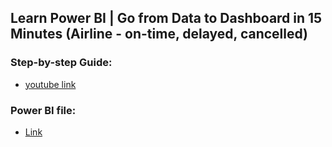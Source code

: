 ## Learn Power BI | Go from Data to Dashboard in 15 Minutes (Airline - on-time, delayed, cancelled)

### Step-by-step Guide:

- [youtube link](youtube.com/watch?v=aLV4Qe60VK4)

### Power BI file:

- [Link](/018/018.pbix)
